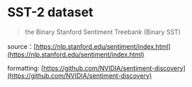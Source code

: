 # SST-2 dataset

> the Binary Stanford Sentiment Treebank (Binary SST)

source：[https://nlp.stanford.edu/sentiment/index.html](https://nlp.stanford.edu/sentiment/index.html)

formatting: [https://github.com/NVIDIA/sentiment-discovery](https://github.com/NVIDIA/sentiment-discovery)
